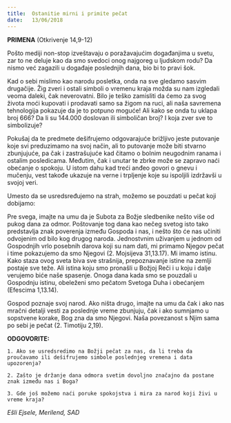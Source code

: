 ```yaml
---
title:  Ostanitie mirni i primite pečat
date:   13/06/2018
---
```


**PRIMENA** (Otkrivenje 14,9-12)

Pošto mediji non-stop izveštavaju o poražavajućim događanjima u svetu, zar to ne deluje kao da smo svedoci onog najgoreg u ljudskom rodu? Da nismo već zagazili u događaje poslednjih dana, bio bi to pravi šok.

Kad o sebi mislimo kao narodu posletka, onda na sve gledamo sasvim drugačije. Žig zveri i ostali simboli o vremenu kraja možda su nam izgledali veoma daleki, čak neverovatni. Bilo je teško zamisliti da ćemo za svog života moći kupovati i prodavati samo sa žigom na ruci, ali naša savremena tehnologija pokazuje da je to potpuno moguće! Ali kako se onda tu uklapa broj 666? Da li su 144.000 doslovan ili simboličan broj? I koja zver sve to simbolizuje?

Pokušaj da te predmete dešifrujemo odgovarajuće brižljivo jeste putovanje koje svi preduzimamo na svoj način, ali to putovanje može biti stvarno zbunjujuće, pa čak i zastrašujuće kad čitamo o bolnim neugodnim ranama i ostalim posledicama. Međutim, čak i unutar te zbrke može se zapravo naći obećanje o spokoju. U istom dahu kad treći anđeo govori o gnevu i mučenju, vest takođe ukazuje na verne i  trpljenje koje su ispoljili izdržavši u svojoj veri.

Umesto da se usredsređujemo na strah, možemo se pouzdati u pečat koji dobijamo:

Pre svega, imajte na umu da je Subota za Božje sledbenike nešto više od pukog dana za odmor. Poštovanje tog dana kao nečeg svetog isto tako predstavlja znak poverenja između Gospoda i nas, i nešto što će nas učiniti odvojenim od bilo kog drugog naroda. Jednostvnim uživanjem u jednom od Gospodnjih vrlo posebnih darova koji su nam dati, mi primamo Njegov pečat i time pokazujemo da smo Njegovi (2. Mojsijeva 31,13.17).
Mi imamo istinu. Kako staza ovog sveta biva sve strašnija, prepoznavanje istine na zemlji postaje sve teže. Ali istina koju smo pronašli u Božjoj Reči i u koju i dalje verujemo biće naše spasenje. Onoga dana kada smo se pouzdali u Gospodnju istinu, obeleženi smo pečatom Svetoga Duha i obećanjem (Efescima 1,13.14).

Gospod poznaje svoj narod.  Ako ništa drugo, imajte na umu da čak i ako nas mračni detalji vesti za poslednje vreme zbunjuju, čak i ako sumnjamo u sopstvene korake, Bog zna da smo Njegovi. Naša povezanost s Njim sama po sebi je pečat (2. Timotiju 2,19).

**ODGOVORITE:**

`1. Ako se usredsredimo na Božji pečat za nas, da li treba da proučavamo ili dešifrujemo simbole poslednjeg vremena i data upozorenja?`

`2. Zašto je držanje dana odmora svetim dovoljno značajno da postane znak između nas i Boga?`

`3. Gde još možemo naći poruke spokojstva i mira za narod koji živi u vreme kraja?`

*Ešli Ejsele, Merilend, SAD*
